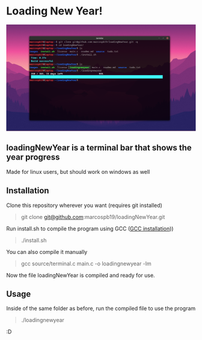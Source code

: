 # Loading New Year!
![Installation and Usage](/images/installationAndUsage.png)

## loadingNewYear is a terminal bar that shows the year progress
Made for linux users, but should work on windows as well

## Installation
Clone this repository wherever you want (requires git installed)

> git clone git@github.com:marcospb19/loadingNewYear.git

Run install.sh to compile the program using GCC ([GCC installation](https://github.com/marcospb19/loadingNewYear/wiki/How-to-install-Gnu-Compiler-Collection-(GCC))))

> ./install.sh

You can also compile it manually

> gcc source/terminal.c main.c -o loadingnewyear -lm

Now the file loadingNewYear is compiled and ready for use.

## Usage
Inside of the same folder as before, run the compiled file to use the program

> ./loadingnewyear

:D
